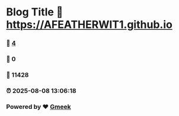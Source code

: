 # Blog Title :link: https://AFEATHERWIT1.github.io 
### :page_facing_up: [4](https://AFEATHERWIT1.github.io/tag.html) 
### :speech_balloon: 0 
### :hibiscus: 11428 
### :alarm_clock: 2025-08-08 13:06:18 
### Powered by :heart: [Gmeek](https://github.com/Meekdai/Gmeek)
